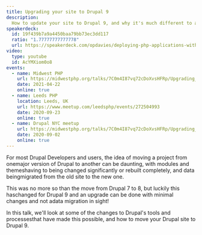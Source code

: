 ```yaml
---
title: Upgrading your site to Drupal 9
description:
  How to update your site to Drupal 9, and why it's much different to any major Drupal version upgrade before!
speakerdeck:
  id: 19f439b7a9a4450baa79bb73ec3dd117
  ratio: "1.77777777777778"
  url: https://speakerdeck.com/opdavies/deploying-php-applications-with-ansible-ansible-vault-and-ansistrano
video:
  type: youtube
  id: AcYMXiom0o8
events:
  - name: Midwest PHP
    url: https://midwestphp.org/talks/7C0m4I87vq72cDoXvsHFRp/Upgrading_your_site_to_Drupal_9
    date: 2021-04-22
    online: true
  - name: Leeds PHP
    location: Leeds, UK
    url: https://www.meetup.com/leedsphp/events/272504993
    date: 2020-09-23
    online: true
  - name: Drupal NYC meetup
    url: https://midwestphp.org/talks/7C0m4I87vq72cDoXvsHFRp/Upgrading_your_site_to_Drupal_9
    date: 2020-09-02
    online: true
---
```


For most Drupal Developers and users, the idea of moving a project from onemajor version of Drupal to another can be daunting, with modules and themeshaving to being changed significantly or rebuilt completely, and data beingmigrated from the old site to the new one.

This was no more so than the move from Drupal 7 to 8, but luckily this haschanged for Drupal 9 and an upgrade can be done with minimal changes and not adata migration in sight!

In this talk, we'll look at some of the changes to Drupal's tools and processesthat have made this possible, and how to move your Drupal site to Drupal 9.
